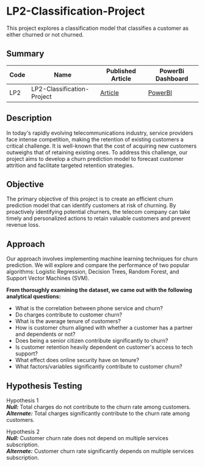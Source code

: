 # LP2-Classification-Project
This project explores a classification model that classifies a customer as either churned or not churned.

## Summary
| Code          |     Name                       | Published Article|    PowerBi Dashboard
| ------------- | -------------                  | -------------    |    -----------------
| LP2           | LP2-Classification-Project |  [Article]()               |[PowerBI](https://app.powerbi.com/links/6a6rSqTlIY?ctid=4487b52f-f118-4830-b49d-3c298cb71075&pbi_source=linkShare)


## Description
In today's rapidly evolving telecommunications industry, service providers face intense competition, making the retention of existing customers a critical challenge. It is well-known that the cost of acquiring new customers outweighs that of retaining existing ones. To address this challenge, our project aims to develop a churn prediction model to forecast customer attrition and facilitate targeted retention strategies.

## Objective
The primary objective of this project is to create an efficient churn prediction model that can identify customers at risk of churning. By proactively identifying potential churners, the telecom company can take timely and personalized actions to retain valuable customers and prevent revenue loss.

## Approach
Our approach involves implementing machine learning techniques for churn prediction. We will explore and compare the performance of two popular algorithms: Logistic Regression, Decision Trees, Random Forest, and Support Vector Machines (SVM).

**From thoroughly examining the dataset, we came out with the following analytical questions:**

* What is the correlation between phone service and churn?
* Do charges contribute to customer churn?
* What is the average tenure of customers?
* How is customer churn aligned with whether a customer has a partner and dependents or not?
* Does being a senior citizen contribute significantly to churn?
* Is customer retention heavily dependent on customer's access to tech support?
* What effect does online security have on tenure?
* What factors/variables significantly contribute to customer churn?

## **Hypothesis Testing**

Hypothesis 1<br>
_**Null:**_ Total charges do not contribute to the churn rate among customers.<br>
_**Alternate:**_ Total charges significantly contribute to the churn rate among customers.

Hypothesis 2 <br>
_**Null:**_ Customer churn rate does not depend on multiple services subscription.<br>
_**Alternate:**_ Customer churn rate significantly depends on multiple services subscription.


